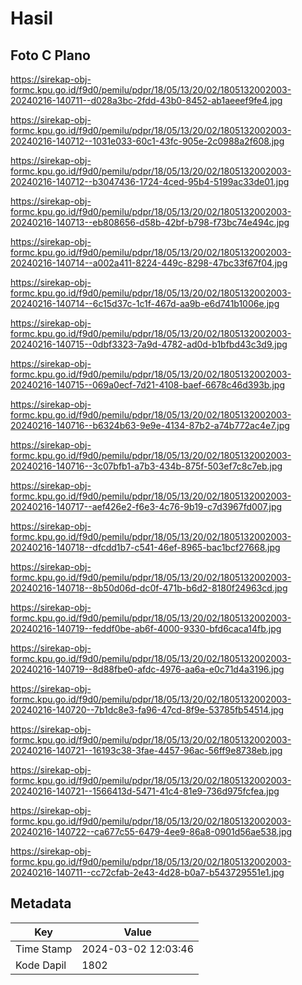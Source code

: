 # Hasil

## Foto C Plano

https://sirekap-obj-formc.kpu.go.id/f9d0/pemilu/pdpr/18/05/13/20/02/1805132002003-20240216-140711--d028a3bc-2fdd-43b0-8452-ab1aeeef9fe4.jpg

https://sirekap-obj-formc.kpu.go.id/f9d0/pemilu/pdpr/18/05/13/20/02/1805132002003-20240216-140712--1031e033-60c1-43fc-905e-2c0988a2f608.jpg

https://sirekap-obj-formc.kpu.go.id/f9d0/pemilu/pdpr/18/05/13/20/02/1805132002003-20240216-140712--b3047436-1724-4ced-95b4-5199ac33de01.jpg

https://sirekap-obj-formc.kpu.go.id/f9d0/pemilu/pdpr/18/05/13/20/02/1805132002003-20240216-140713--eb808656-d58b-42bf-b798-f73bc74e494c.jpg

https://sirekap-obj-formc.kpu.go.id/f9d0/pemilu/pdpr/18/05/13/20/02/1805132002003-20240216-140714--a002a411-8224-449c-8298-47bc33f67f04.jpg

https://sirekap-obj-formc.kpu.go.id/f9d0/pemilu/pdpr/18/05/13/20/02/1805132002003-20240216-140714--6c15d37c-1c1f-467d-aa9b-e6d741b1006e.jpg

https://sirekap-obj-formc.kpu.go.id/f9d0/pemilu/pdpr/18/05/13/20/02/1805132002003-20240216-140715--0dbf3323-7a9d-4782-ad0d-b1bfbd43c3d9.jpg

https://sirekap-obj-formc.kpu.go.id/f9d0/pemilu/pdpr/18/05/13/20/02/1805132002003-20240216-140715--069a0ecf-7d21-4108-baef-6678c46d393b.jpg

https://sirekap-obj-formc.kpu.go.id/f9d0/pemilu/pdpr/18/05/13/20/02/1805132002003-20240216-140716--b6324b63-9e9e-4134-87b2-a74b772ac4e7.jpg

https://sirekap-obj-formc.kpu.go.id/f9d0/pemilu/pdpr/18/05/13/20/02/1805132002003-20240216-140716--3c07bfb1-a7b3-434b-875f-503ef7c8c7eb.jpg

https://sirekap-obj-formc.kpu.go.id/f9d0/pemilu/pdpr/18/05/13/20/02/1805132002003-20240216-140717--aef426e2-f6e3-4c76-9b19-c7d3967fd007.jpg

https://sirekap-obj-formc.kpu.go.id/f9d0/pemilu/pdpr/18/05/13/20/02/1805132002003-20240216-140718--dfcdd1b7-c541-46ef-8965-bac1bcf27668.jpg

https://sirekap-obj-formc.kpu.go.id/f9d0/pemilu/pdpr/18/05/13/20/02/1805132002003-20240216-140718--8b50d06d-dc0f-471b-b6d2-8180f24963cd.jpg

https://sirekap-obj-formc.kpu.go.id/f9d0/pemilu/pdpr/18/05/13/20/02/1805132002003-20240216-140719--feddf0be-ab6f-4000-9330-bfd6caca14fb.jpg

https://sirekap-obj-formc.kpu.go.id/f9d0/pemilu/pdpr/18/05/13/20/02/1805132002003-20240216-140719--8d88fbe0-afdc-4976-aa6a-e0c71d4a3196.jpg

https://sirekap-obj-formc.kpu.go.id/f9d0/pemilu/pdpr/18/05/13/20/02/1805132002003-20240216-140720--7b1dc8e3-fa96-47cd-8f9e-53785fb54514.jpg

https://sirekap-obj-formc.kpu.go.id/f9d0/pemilu/pdpr/18/05/13/20/02/1805132002003-20240216-140721--16193c38-3fae-4457-96ac-56ff9e8738eb.jpg

https://sirekap-obj-formc.kpu.go.id/f9d0/pemilu/pdpr/18/05/13/20/02/1805132002003-20240216-140721--1566413d-5471-41c4-81e9-736d975fcfea.jpg

https://sirekap-obj-formc.kpu.go.id/f9d0/pemilu/pdpr/18/05/13/20/02/1805132002003-20240216-140722--ca677c55-6479-4ee9-86a8-0901d56ae538.jpg

https://sirekap-obj-formc.kpu.go.id/f9d0/pemilu/pdpr/18/05/13/20/02/1805132002003-20240216-140711--cc72cfab-2e43-4d28-b0a7-b543729551e1.jpg


## Metadata

| Key        | Value               |
| ---------- | ------------------- |
| Time Stamp | 2024-03-02 12:03:46 |
| Kode Dapil | 1802                |



